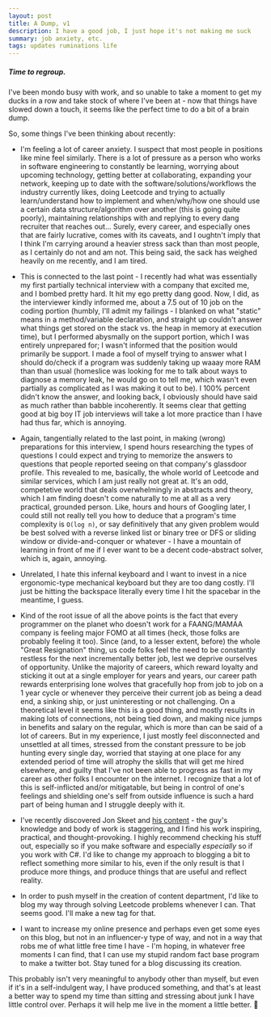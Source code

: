 ```yaml
---
layout: post
title: A Dump, v1
description: I have a good job, I just hope it's not making me suck
summary: job anxiety, etc.
tags: updates ruminations life
---
```


##### Time to regroup.

I've been mondo busy with work, and so unable to take a moment to get my ducks in a row and take stock of where I've been at - now that things have slowed down a touch, it seems like the perfect time to do a bit of a brain dump.

So, some things I've been thinking about recently:

* I'm feeling a lot of career anxiety. I suspect that most people in positions like mine feel similarly. There is a lot of pressure as a person who works in software engineering to constantly be learning, worrying about upcoming technology, getting better at collaborating, expanding your network, keeping up to date with the software/solutions/workflows the industry currently likes, doing Leetcode and trying to actually learn/understand how to implement and when/why/how one should use a certain data structure/algorithm over another (this is going quite poorly), maintaining relationships with and replying to every dang recruiter that reaches out... Surely, every career, and especially ones that are fairly lucrative, comes with its caveats, and I oughtn't imply that I think I'm carrying around a heavier stress sack than than most people, as I certainly do not and am not. This being said, the sack has weighed heavily on me recently, and I am tired.

* This is connected to the last point - I recently had what was essentially my first partially technical interview with a company that excited me, and I bombed pretty hard. It hit my ego pretty dang good. Now, I did, as the interviewer kindly informed me, about a 7.5 out of 10 job on the coding portion (humbly, I'll admit my failings - I blanked on what "static" means in a method/variable declaration, and straight up couldn't answer what things get stored on the stack vs. the heap in memory at execution time), but I performed abysmally on the support portion, which I was entirely unprepared for; I wasn't informed that the position would primarily be support. I made a fool of myself trying to answer what I should do/check if a program was suddenly taking up waaay more RAM than than usual (homeslice was looking for me to talk about ways to diagnose a memory leak, he would go on to tell me, which wasn't even partially as complicated as I was making it out to be). I 100% percent didn't know the answer, and looking back, I obviously should have said as much rather than babble incoherently. It seems clear that getting good at big boy IT job interviews will take a lot more practice than I have had thus far, which is annoying.

* Again, tangentially related to the last point, in making (wrong) preparations for this interview, I spend hours researching the types of questions I could expect and trying to memorize the answers to questions that people reported seeing on that company's glassdoor profile. This revealed to me, basically, the whole world of Leetcode and similar services, which I am just really not great at. It's an odd, competetive world that deals overwhelmingly in abstracts and theory, which I am finding doesn't come naturally to me at all as a very practical, grounded person. Like, hours and hours of Googling later, I could still not really tell you how to deduce that a program's time complexity is <code>O(log n)</code>, or say definitively that any given problem would be best solved with a reverse linked list or binary tree or DFS or sliding window or divide-and-conquer or whatever - I have a mountain of learning in front of me if I ever want to be a decent code-abstract solver, which is, again, annoying.

* Unrelated, I hate this infernal keyboard and I want to invest in a nice ergonomic-type mechanical keyboard but they are too dang costly. I'll just be hitting the backspace literally every time I hit the spacebar in the meantime, I guess.

* Kind of the root issue of all the above points is the fact that every programmer on the planet who doesn't work for a FAANG/MAMAA company is feeling major FOMO at all times (heck, those folks are probably feeling it too). Since (and, to a lesser extent, before) the whole "Great Resignation" thing, us code folks feel the need to be constantly restless for the next incrementally better job, lest we deprive ourselves of opportunity. Unlike the majority of careers, which reward loyalty and sticking it out at a single employer for years and years, our career path rewards enterprising lone wolves that gracefully hop from job to job on a 1 year cycle or whenever they perceive their current job as being a dead end, a sinking ship, or just uninteresting or not challenging. On a theoretical level it seems like this is a good thing, and mostly results in making lots of connections, not being tied down, and making nice jumps in benefits and salary on the regular, which is more than can be said of a lot of careers. But in my experience, I just mostly feel disconnected and unsettled at all times, stressed from the constant pressure to be job hunting every single day, worried that staying at one place for any extended period of time will atrophy the skills that will get me hired elsewhere, and guilty that I've not been able to progress as fast in my career as other folks I encounter on the internet. I recognize that a lot of this is self-inflicted and/or mitigatable, but being in control of one's feelings and shielding one's self from outside influence is such a hard part of being human and I struggle deeply with it.

* I've recently discovered Jon Skeet and [his content](https://jonskeet.uk/) - the guy's knowledge and body of work is staggering, and I find his work inspiring, practical, and thought-provoking. I highly recommend checking his stuff out, especially so if you make software and especially _especially_ so if you work with C#. I'd like to change my approach to blogging a bit to reflect something more similar to his, even if the only result is that I produce more things, and produce things that are useful and reflect reality.

* In order to push myself in the creation of content department, I'd like to blog my way through solving Leetcode problems whenever I can. That seems good. I'll make a new tag for that.

* I want to increase my online presence and perhaps even get some eyes on this blog, but not in an influencer-y type of way, and not in a way that robs me of what little free time I have - I'm hoping, in whatever free moments I can find, that I can use my stupid random fact base program to make a twitter bot. Stay tuned for a blog discussing its creation.

This probably isn't very meaningful to anybody other than myself, but even if it's in a self-indulgent way, I have produced something, and that's at least a better way to spend my time than sitting and stressing about junk I have little control over. Perhaps it will help me live in the moment a little better. :shrug: